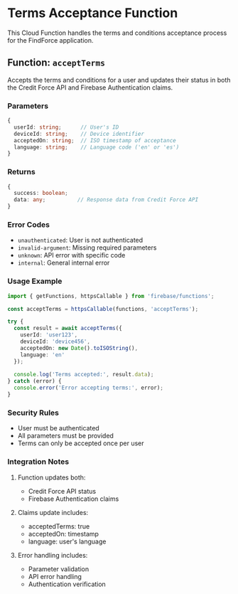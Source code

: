 # Terms Acceptance Function

This Cloud Function handles the terms and conditions acceptance process for the FindForce application.

## Function: `acceptTerms`

Accepts the terms and conditions for a user and updates their status in both the Credit Force API and Firebase Authentication claims.

### Parameters

```typescript
{
  userId: string;      // User's ID
  deviceId: string;    // Device identifier
  acceptedOn: string;  // ISO timestamp of acceptance
  language: string;    // Language code ('en' or 'es')
}
```

### Returns

```typescript
{
  success: boolean;
  data: any;          // Response data from Credit Force API
}
```

### Error Codes

- `unauthenticated`: User is not authenticated
- `invalid-argument`: Missing required parameters
- `unknown`: API error with specific code
- `internal`: General internal error

### Usage Example

```typescript
import { getFunctions, httpsCallable } from 'firebase/functions';

const acceptTerms = httpsCallable(functions, 'acceptTerms');

try {
  const result = await acceptTerms({
    userId: 'user123',
    deviceId: 'device456',
    acceptedOn: new Date().toISOString(),
    language: 'en'
  });
  
  console.log('Terms accepted:', result.data);
} catch (error) {
  console.error('Error accepting terms:', error);
}
```

### Security Rules

- User must be authenticated
- All parameters must be provided
- Terms can only be accepted once per user

### Integration Notes

1. Function updates both:
   - Credit Force API status
   - Firebase Authentication claims

2. Claims update includes:
   - acceptedTerms: true
   - acceptedOn: timestamp
   - language: user's language

3. Error handling includes:
   - Parameter validation
   - API error handling
   - Authentication verification